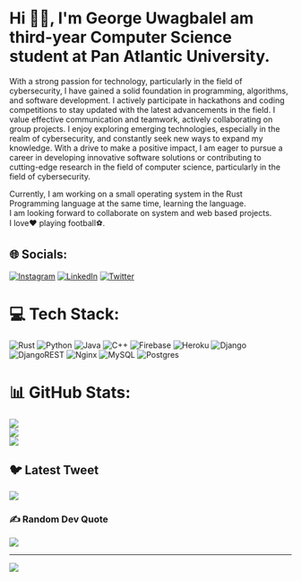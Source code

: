 # Hi 👋🏾, I'm George UwagbaleI am third-year Computer Science student at Pan Atlantic University. 
With a strong passion for technology, particularly in the field of cybersecurity, I have gained a solid foundation in programming, algorithms, and software development. I actively participate in hackathons and coding competitions to stay updated with the latest advancements in the field. I value effective communication and teamwork, actively collaborating on group projects. I enjoy exploring emerging technologies, especially in the realm of cybersecurity, and constantly seek new ways to expand my knowledge. With a drive to make a positive impact, I am eager to pursue a career in developing innovative software solutions or contributing to cutting-edge research in the field of computer science, particularly in the field of cybersecurity.

Currently, I am working on a small operating system in the Rust Programming language at the same time, learning the language.<br>I am looking forward to collaborate on system and web based projects.<br>I love❤ playing football⚽.


## 🌐 Socials:
[![Instagram](https://img.shields.io/badge/Instagram-%23E4405F.svg?logo=Instagram&logoColor=white)](https://instagram.com/george_uwagbale) [![LinkedIn](https://img.shields.io/badge/LinkedIn-%230077B5.svg?logo=linkedin&logoColor=white)](https://linkedin.com/in/george-uwagbale) [![Twitter](https://img.shields.io/badge/Twitter-%231DA1F2.svg?logo=Twitter&logoColor=white)](https://twitter.com/george_uwagbale) 

# 💻 Tech Stack:
![Rust](https://img.shields.io/badge/rust-%23000000.svg?style=for-the-badge&logo=rust&logoColor=white) ![Python](https://img.shields.io/badge/python-3670A0?style=for-the-badge&logo=python&logoColor=ffdd54) ![Java](https://img.shields.io/badge/java-%23ED8B00.svg?style=for-the-badge&logo=java&logoColor=white) ![C++](https://img.shields.io/badge/c++-%2300599C.svg?style=for-the-badge&logo=c%2B%2B&logoColor=white) ![Firebase](https://img.shields.io/badge/firebase-%23039BE5.svg?style=for-the-badge&logo=firebase) ![Heroku](https://img.shields.io/badge/heroku-%23430098.svg?style=for-the-badge&logo=heroku&logoColor=white) ![Django](https://img.shields.io/badge/django-%23092E20.svg?style=for-the-badge&logo=django&logoColor=white) ![DjangoREST](https://img.shields.io/badge/DJANGO-REST-ff1709?style=for-the-badge&logo=django&logoColor=white&color=ff1709&labelColor=gray) ![Nginx](https://img.shields.io/badge/nginx-%23009639.svg?style=for-the-badge&logo=nginx&logoColor=white) ![MySQL](https://img.shields.io/badge/mysql-%2300f.svg?style=for-the-badge&logo=mysql&logoColor=white) ![Postgres](https://img.shields.io/badge/postgres-%23316192.svg?style=for-the-badge&logo=postgresql&logoColor=white)
# 📊 GitHub Stats:
![](https://github-readme-stats.vercel.app/api?username=georgeuwagbale&theme=radical&hide_border=false&include_all_commits=false&count_private=false)<br/>
![](https://github-readme-streak-stats.herokuapp.com/?user=georgeuwagbale&theme=radical&hide_border=false)<br/>
![](https://github-readme-stats.vercel.app/api/top-langs/?username=georgeuwagbale&theme=radical&hide_border=false&include_all_commits=false&count_private=false&layout=compact)

## 🐦 Latest Tweet
[![](https://gtce.itsvg.in/api?username=george_uwagbale)](https://github.com/VishwaGauravIn/github-twitter-card-embed)

### ✍️ Random Dev Quote
![](https://quotes-github-readme.vercel.app/api?type=horizontal&theme=radical)

---
[![](https://visitcount.itsvg.in/api?id=georgeuwagbale&icon=0&color=0)](https://visitcount.itsvg.in)

<!-- Proudly created with GPRM ( https://gprm.itsvg.in ) -->
